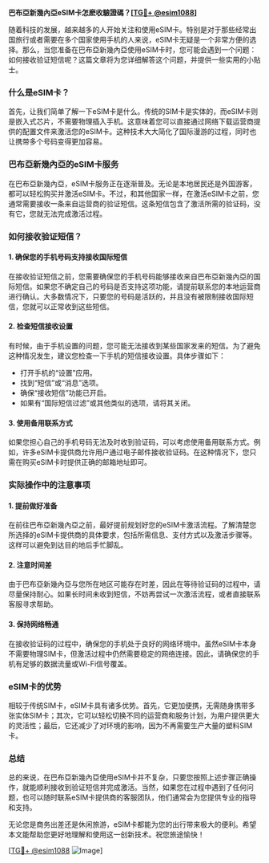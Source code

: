 **巴布亞新幾內亞eSIM卡怎麽收驗證碼？[[TG💪+ @esim1088](https://t.me/s/esim1088)]**

随着科技的发展，越来越多的人开始关注和使用eSIM卡。特别是对于那些经常出国旅行或者需要在多个国家使用手机的人来说，eSIM卡无疑是一个非常方便的选择。那么，当您准备在巴布亞新幾內亞使用eSIM卡时，您可能会遇到一个问题：如何接收验证短信呢？这篇文章将为您详细解答这个问题，并提供一些实用的小贴士。

### 什么是eSIM卡？

首先，让我们简单了解一下eSIM卡是什么。传统的SIM卡是实体的，而eSIM卡则是嵌入式芯片，不需要物理插入手机。这意味着您可以直接通过网络下载运营商提供的配置文件来激活您的eSIM卡。这种技术大大简化了国际漫游的过程，同时也让携带多个号码变得更加容易。

### 巴布亞新幾內亞的eSIM卡服务

在巴布亞新幾內亞，eSIM卡服务正在逐渐普及。无论是本地居民还是外国游客，都可以轻松购买并激活eSIM卡。不过，和其他国家一样，在激活eSIM卡之前，您通常需要接收一条来自运营商的验证短信。这条短信包含了激活所需的验证码，没有它，您就无法完成激活过程。

### 如何接收验证短信？

#### 1. 确保您的手机号码支持接收国际短信

在接收验证短信之前，您需要确保您的手机号码能够接收来自巴布亞新幾內亞的国际短信。如果您不确定自己的号码是否支持这项功能，请提前联系您的本地运营商进行确认。大多数情况下，只要您的号码是活跃的，并且没有被限制接收国际短信，您就可以正常收到这些短信。

#### 2. 检查短信接收设置

有时候，由于手机设置的问题，您可能无法接收到某些国家发来的短信。为了避免这种情况发生，建议您检查一下手机的短信接收设置。具体步骤如下：

- 打开手机的“设置”应用。
- 找到“短信”或“消息”选项。
- 确保“接收短信”功能已开启。
- 如果有“国际短信过滤”或其他类似的选项，请将其关闭。

#### 3. 使用备用联系方式

如果您担心自己的手机号码无法及时收到验证码，可以考虑使用备用联系方式。例如，许多eSIM卡提供商允许用户通过电子邮件接收验证码。在这种情况下，您只需在购买eSIM卡时提供正确的邮箱地址即可。

### 实际操作中的注意事项

#### 1. 提前做好准备

在前往巴布亞新幾內亞之前，最好提前规划好您的eSIM卡激活流程。了解清楚您所选择的eSIM卡提供商的具体要求，包括所需信息、支付方式以及激活步骤等。这样可以避免到达目的地后手忙脚乱。

#### 2. 注意时间差

由于巴布亞新幾內亞与您所在地区可能存在时差，因此在等待验证码的过程中，请尽量保持耐心。如果长时间未收到短信，不妨再尝试一次激活流程，或者直接联系客服寻求帮助。

#### 3. 保持网络畅通

在接收验证码的过程中，确保您的手机处于良好的网络环境中。虽然eSIM卡本身不需要物理SIM卡，但激活过程中仍然需要稳定的网络连接。因此，请确保您的手机有足够的数据流量或Wi-Fi信号覆盖。

### eSIM卡的优势

相较于传统SIM卡，eSIM卡具有诸多优势。首先，它更加便携，无需随身携带多张实体SIM卡；其次，它可以轻松切换不同的运营商和服务计划，为用户提供更大的灵活性；最后，它还减少了对环境的影响，因为不再需要生产大量的塑料SIM卡。

### 总结

总的来说，在巴布亞新幾內亞使用eSIM卡并不复杂，只要您按照上述步骤正确操作，就能顺利接收到验证短信并完成激活。当然，如果您在过程中遇到了任何问题，也可以随时联系eSIM卡提供商的客服团队，他们通常会为您提供专业的指导和支持。

无论您是商务出差还是休闲旅游，eSIM卡都能为您的出行带来极大的便利。希望本文能帮助您更好地理解和使用这一创新技术。祝您旅途愉快！

[[TG💪+ @esim1088](https://t.me/s/esim1088) ![Image](https://i.postimg.cc/4NQfJmqS/Snipaste-2025-05-13-00-14-12.png)]